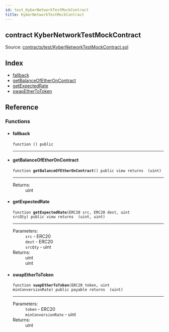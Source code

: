 ```yaml
---
id: test_KyberNetworkTestMockContract
title: KyberNetworkTestMockContract
---
```


<div class="contract-doc"><div class="contract"><h2 class="contract-header"><span class="contract-kind">contract</span> KyberNetworkTestMockContract</h2><div class="source">Source: <a href="https://github.com/2keynet/web3-alpha/blob/v0.0.3/contracts/test/KyberNetworkTestMockContract.sol" target="_blank">contracts/test/KyberNetworkTestMockContract.sol</a></div></div><div class="index"><h2>Index</h2><ul><li><a href="test_KyberNetworkTestMockContract.html#">fallback</a></li><li><a href="test_KyberNetworkTestMockContract.html#getBalanceOfEtherOnContract">getBalanceOfEtherOnContract</a></li><li><a href="test_KyberNetworkTestMockContract.html#getExpectedRate">getExpectedRate</a></li><li><a href="test_KyberNetworkTestMockContract.html#swapEtherToToken">swapEtherToToken</a></li></ul></div><div class="reference"><h2>Reference</h2><div class="functions"><h3>Functions</h3><ul><li><div class="item function"><span id="fallback" class="anchor-marker"></span><h4 class="name">fallback</h4><div class="body"><code class="signature">function <strong></strong><span>() </span><span>public </span></code><hr/></div></div></li><li><div class="item function"><span id="getBalanceOfEtherOnContract" class="anchor-marker"></span><h4 class="name">getBalanceOfEtherOnContract</h4><div class="body"><code class="signature">function <strong>getBalanceOfEtherOnContract</strong><span>() </span><span>public </span><span>view </span><span>returns  (uint) </span></code><hr/><dl><dt><span class="label-return">Returns:</span></dt><dd>uint</dd></dl></div></div></li><li><div class="item function"><span id="getExpectedRate" class="anchor-marker"></span><h4 class="name">getExpectedRate</h4><div class="body"><code class="signature">function <strong>getExpectedRate</strong><span>(ERC20 src, ERC20 dest, uint srcQty) </span><span>public </span><span>view </span><span>returns  (uint, uint) </span></code><hr/><dl><dt><span class="label-parameters">Parameters:</span></dt><dd><div><code>src</code> - ERC20</div><div><code>dest</code> - ERC20</div><div><code>srcQty</code> - uint</div></dd><dt><span class="label-return">Returns:</span></dt><dd>uint</dd><dd>uint</dd></dl></div></div></li><li><div class="item function"><span id="swapEtherToToken" class="anchor-marker"></span><h4 class="name">swapEtherToToken</h4><div class="body"><code class="signature">function <strong>swapEtherToToken</strong><span>(ERC20 token, uint minConversionRate) </span><span>public </span><span>payable </span><span>returns  (uint) </span></code><hr/><dl><dt><span class="label-parameters">Parameters:</span></dt><dd><div><code>token</code> - ERC20</div><div><code>minConversionRate</code> - uint</div></dd><dt><span class="label-return">Returns:</span></dt><dd>uint</dd></dl></div></div></li></ul></div></div></div>
